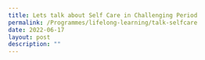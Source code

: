 ```yaml
---
title: Lets talk about Self Care in Challenging Period
permalink: /Programmes/lifelong-learning/talk-selfcare
date: 2022-06-17
layout: post
description: ""
---
```

